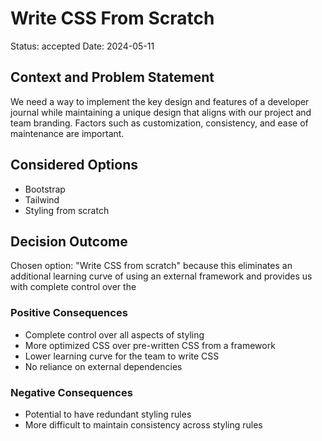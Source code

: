 # Write CSS From Scratch

Status: accepted
Date: 2024-05-11

## Context and Problem Statement
We need a way to implement the key design and features of a developer journal while maintaining a unique design that aligns with our project and team branding. Factors such as customization, consistency, and ease of maintenance are important.

## Considered Options
- Bootstrap
- Tailwind
- Styling from scratch

## Decision Outcome

Chosen option: "Write CSS from scratch" because this eliminates an additional learning curve of using an external framework and provides us with complete control over the 

### Positive Consequences
- Complete control over all aspects of styling 
- More optimized CSS over pre-written CSS from a framework
- Lower learning curve for the team to write CSS
- No reliance on external dependencies

### Negative Consequences
- Potential to have redundant styling rules
- More difficult to maintain consistency across styling rules


